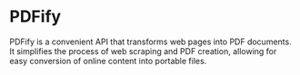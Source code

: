 # PDFify
PDFify is a convenient API that transforms web pages into PDF documents. It simplifies the process of web scraping and PDF creation, allowing for easy conversion of online content into portable files.
